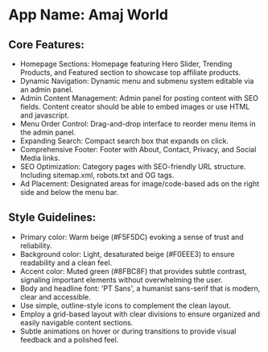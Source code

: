 # **App Name**: Amaj World

## Core Features:

- Homepage Sections: Homepage featuring Hero Slider, Trending Products, and Featured section to showcase top affiliate products.
- Dynamic Navigation: Dynamic menu and submenu system editable via an admin panel.
- Admin Content Management: Admin panel for posting content with SEO fields. Content creator should be able to embed images or use HTML and javascript.
- Menu Order Control: Drag-and-drop interface to reorder menu items in the admin panel.
- Expanding Search: Compact search box that expands on click.
- Comprehensive Footer: Footer with About, Contact, Privacy, and Social Media links.
- SEO Optimization: Category pages with SEO-friendly URL structure. Including sitemap.xml, robots.txt and OG tags.
- Ad Placement: Designated areas for image/code-based ads on the right side and below the menu bar.

## Style Guidelines:

- Primary color: Warm beige (#F5F5DC) evoking a sense of trust and reliability.
- Background color: Light, desaturated beige (#F0EEE3) to ensure readability and a clean feel.
- Accent color: Muted green (#8FBC8F) that provides subtle contrast, signaling important elements without overwhelming the user.
- Body and headline font: 'PT Sans', a humanist sans-serif that is modern, clear and accessible.
- Use simple, outline-style icons to complement the clean layout.
- Employ a grid-based layout with clear divisions to ensure organized and easily navigable content sections.
- Subtle animations on hover or during transitions to provide visual feedback and a polished feel.
